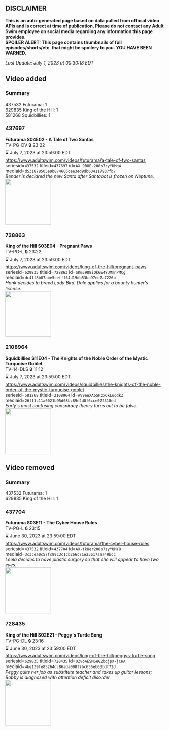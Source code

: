 ## DISCLAIMER
**This is an auto-generated page based on data pulled from official video APIs and is correct at time of publication. Please do not contact any Adult Swim employee on social media regarding any information this page provides.**  
**SPOILER ALERT: This page contains thumbnails of full episodes/shorts/etc. that might be spoilery to you. YOU HAVE BEEN WARNED.**  

_Last Update: July 1, 2023 at 00:30:18 EDT_
## Video added
### Summary
437532 Futurama: 1  
629835 King of the Hill: 1  
581268 Squidbillies: 1  
### 437697
**Futurama S04E02 - A Tale of Two Santas**  
TV-PG-DV 🔒 23:22  
⌛ July 7, 2023 at 23:59:00 EDT  
https://www.adultswim.com/videos/futurama/a-tale-of-two-santas  
seriesid=`437532` titleid=`437697` id=`AX_9B8E-208s7zyYUMg4` mediaid=`d531878505e9b874605cee3ed9db604117937fb7`  
_Bender is declared the new Santa after Santabot is frozen on Neptune._  
<a href="https://media.cdn.adultswim.com/uploads/20220407/thumbnails/2_2247160236-Futurama_046_ATaleOfTwoSantas.png"><img src="https://media.cdn.adultswim.com/uploads/20220407/thumbnails/2_2247160236-Futurama_046_ATaleOfTwoSantas.png" height="144px" /></a>
### 728863
**King of the Hill S03E04 - Pregnant Paws**  
TV-PG-L 🔒 23:22  
⌛ July 7, 2023 at 23:59:00 EDT  
https://www.adultswim.com/videos/king-of-the-hill/pregnant-paws  
seriesid=`629835` titleid=`728863` id=`SKm5988iQk6w4YUMmnPMCg` mediaid=`dc4ff8b87abe5cefff64d19db53ba97ee7a7226b`  
_Hank decides to breed Lady Bird. Dale applies for a bounty hunter's license._  
<a href="https://media.cdn.adultswim.com/uploads/20220707/thumbnails/2_227794172-KingOfTheHill_302_PregnantPaws.png"><img src="https://media.cdn.adultswim.com/uploads/20220707/thumbnails/2_227794172-KingOfTheHill_302_PregnantPaws.png" height="144px" /></a>
### 2108964
**Squidbillies S11E04 - The Knights of the Noble Order of the Mystic Turquoise Goblet**  
TV-14-DLS 🔒 11:12  
⌛ July 7, 2023 at 23:59:00 EDT  
https://www.adultswim.com/videos/squidbillies/the-knights-of-the-noble-order-of-the-mystic-turquoise-goblet  
seriesid=`581268` titleid=`2108964` id=`AV9eWXAbSPzxOkLuqdkZ` mediaid=`26ff1c11a6021b95d08bc89e2d0f6cce072318ed`  
_Early's most confusing conspiracy theory turns out to be false._  
<a href="https://i.cdn.turner.com/adultswim/big/image-upload/thumbnails/thumb-2_image-150999394764418.jpg"><img src="https://i.cdn.turner.com/adultswim/big/image-upload/thumbnails/thumb-2_image-150999394764418.jpg" height="144px" /></a>
## Video removed
### Summary
437532 Futurama: 1  
629835 King of the Hill: 1  
### 437704
**Futurama S03E11 - The Cyber House Rules**  
TV-PG-L 🔒 23:15  
⌛ June 30, 2023 at 23:59:00 EDT  
https://www.adultswim.com/videos/futurama/the-cyber-house-rules  
seriesid=`437532` titleid=`437704` id=`AX-tkHer208s7zyYUMY8` mediaid=`3c3cea0c57fc89c3c1cb266c71e25617aaa49bcc`  
_Leela decides to have plastic surgery so that she will appear to have two eyes._  
<a href="https://media.cdn.adultswim.com/uploads/20220322/thumbnails/2_22322144180-Futurama_040_TheCyberHouseRules.png"><img src="https://media.cdn.adultswim.com/uploads/20220322/thumbnails/2_22322144180-Futurama_040_TheCyberHouseRules.png" height="144px" /></a>
### 728435
**King of the Hill S02E21 - Peggy's Turtle Song**  
TV-PG-DL 🔒 23:16  
⌛ June 30, 2023 at 23:59:00 EDT  
https://www.adultswim.com/videos/king-of-the-hill/peggys-turtle-song  
seriesid=`629835` titleid=`728435` id=`UZvoAESMSeGZbqjpX-jCHA` mediaid=`4be139fe85264dc86ada098f7bc656eb63bdf72d`  
_Peggy quits her job as substitute teacher and takes up guitar lessons; Bobby is diagnosed with attention deficit disorder._  
<a href="https://i.cdn.turner.com/asfix/repository//8a2505951e3ac6db011e3c1420880059/thumbnail_4213573094535921824.jpg"><img src="https://i.cdn.turner.com/asfix/repository//8a2505951e3ac6db011e3c1420880059/thumbnail_4213573094535921824.jpg" height="144px" /></a>
